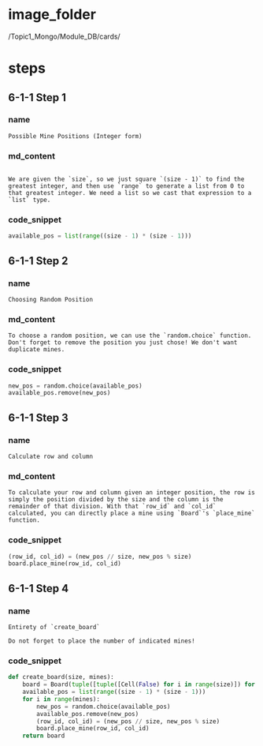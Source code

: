 # image_folder
/Topic1_Mongo/Module_DB/cards/

# steps

## 6-1-1 Step 1
### name
```
Possible Mine Positions (Integer form) 
```
### md_content
```

We are given the `size`, so we just square `(size - 1)` to find the greatest integer, and then use `range` to generate a list from 0 to that greatest integer. We need a list so we cast that expression to a `list` type. 
```
### code_snippet
```python
available_pos = list(range((size - 1) * (size - 1)))
```
## 6-1-1 Step 2
### name
```
Choosing Random Position
```
### md_content
```
To choose a random position, we can use the `random.choice` function. Don't forget to remove the position you just chose! We don't want duplicate mines.
```
### code_snippet
```python
new_pos = random.choice(available_pos)
available_pos.remove(new_pos)
```
## 6-1-1 Step 3
### name
```
Calculate row and column
```
### md_content
```
To calculate your row and column given an integer position, the row is simply the position divided by the size and the column is the remainder of that division. With that `row_id` and `col_id` calculated, you can directly place a mine using `Board`'s `place_mine` function.
```
### code_snippet
```python
(row_id, col_id) = (new_pos // size, new_pos % size)
board.place_mine(row_id, col_id)
```
## 6-1-1 Step 4
### name
```
Entirety of `create_board`

Do not forget to place the number of indicated mines!
```
### code_snippet
```python
def create_board(size, mines):
    board = Board(tuple([tuple([Cell(False) for i in range(size)]) for j in range(size)]))
    available_pos = list(range((size - 1) * (size - 1)))
    for i in range(mines):
        new_pos = random.choice(available_pos)
        available_pos.remove(new_pos)
        (row_id, col_id) = (new_pos // size, new_pos % size)
        board.place_mine(row_id, col_id)
    return board
```



